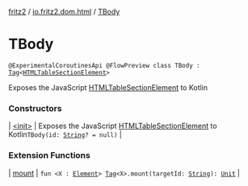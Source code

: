 [fritz2](../../index.md) / [io.fritz2.dom.html](../index.md) / [TBody](./index.md)

# TBody

`@ExperimentalCoroutinesApi @FlowPreview class TBody : `[`Tag`](../../io.fritz2.dom/-tag/index.md)`<`[`HTMLTableSectionElement`](https://kotlinlang.org/api/latest/jvm/stdlib/org.w3c.dom/-h-t-m-l-table-section-element/index.html)`>`

Exposes the JavaScript [HTMLTableSectionElement](https://developer.mozilla.org/en/docs/Web/API/HTMLTableSectionElement) to Kotlin

### Constructors

| [&lt;init&gt;](-init-.md) | Exposes the JavaScript [HTMLTableSectionElement](https://developer.mozilla.org/en/docs/Web/API/HTMLTableSectionElement) to Kotlin`TBody(id: `[`String`](https://kotlinlang.org/api/latest/jvm/stdlib/kotlin/-string/index.html)`? = null)` |

### Extension Functions

| [mount](../../io.fritz2.dom/mount.md) | `fun <X : `[`Element`](https://kotlinlang.org/api/latest/jvm/stdlib/org.w3c.dom/-element/index.html)`> `[`Tag`](../../io.fritz2.dom/-tag/index.md)`<X>.mount(targetId: `[`String`](https://kotlinlang.org/api/latest/jvm/stdlib/kotlin/-string/index.html)`): `[`Unit`](https://kotlinlang.org/api/latest/jvm/stdlib/kotlin/-unit/index.html) |

